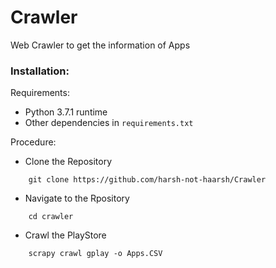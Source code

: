 # Crawler
Web Crawler to get the information of Apps

### Installation:
Requirements:
- Python 3.7.1 runtime
- Other dependencies in `requirements.txt`

Procedure:
- Clone the Repository
```
    git clone https://github.com/harsh-not-haarsh/Crawler
```
- Navigate to the Rpository
```
    cd crawler
```
- Crawl the PlayStore
```
    scrapy crawl gplay -o Apps.CSV
```
